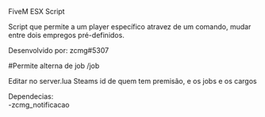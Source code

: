 FiveM ESX Script

Script que permite a um player específico atravez de um comando, mudar entre dois empregos pré-definidos.

Desenvolvido por: zcmg#5307

#Permite alterna de job
/job

Editar no server.lua Steams id de quem tem premisão, e os jobs e os cargos

Dependecias:</br>
-zcmg_notificacao

